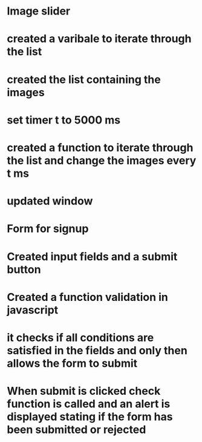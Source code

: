 # Image slider
# created a varibale to iterate through the list
# created the list containing the images
# set timer t to 5000 ms
# created a function to iterate through the list and change the images every t ms
# updated window

# Form for signup
# Created input fields and a submit button
# Created a function validation in javascript 
# it checks if all conditions are satisfied in the fields and only then allows the form to submit
# When submit is clicked check function is called and an alert is displayed stating if the form has been submitted or rejected
